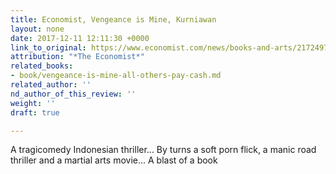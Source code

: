 ```yaml
---
title: Economist, Vengeance is Mine, Kurniawan
layout: none
date: 2017-12-11 12:11:30 +0000
link_to_original: https://www.economist.com/news/books-and-arts/21724974-eka-kurniawans-books-are-characterised-bold-ideas-and-rambunctious-energy
attribution: "*The Economist*"
related_books:
- book/vengeance-is-mine-all-others-pay-cash.md
related_author: ''
nd_author_of_this_review: ''
weight: ''
draft: true

---
```

A tragicomedy Indonesian thriller... By turns a soft porn flick, a manic road thriller and a martial arts movie... A blast of a book
